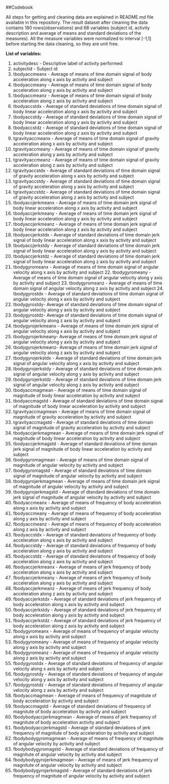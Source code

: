 ##Codebook

All steps for getting and cleaning data are explained in README.md file available in this repository.
The result dataset after cleaning the data contains 180 rows(observations) and 68 variables (subject id, activity description and average of means and standard deviations of the measures). All the measure variables were normalized to interval [-1,1] before starting the data cleaning, so they are unit free.

**List of variables:**

1. activitydesc - Descriptive label of activity performed  
2. subjectid - Subject id               
3. tbodyaccmeanx - Average of means of time domain signal of body acceleration along x axis by activity and subject   
4. tbodyaccmeany - Average of means of time domain signal of body acceleration along y axis by activity and subject
5. tbodyaccmeanz - Average of means of time domain signal of body acceleration along z axis by activity and subject
6. tbodyaccstdx - Average of standard deviations of time domain signal of body linear acceleration along x axis by activity and subject
7. tbodyaccstdy - Average of standard deviations of time domain signal of body linear acceleration along y axis by activity and subject
8. tbodyaccstdz - Average of standard deviations of time domain signal of body linear acceleration along z axis by activity and subject            
9. tgravityaccmeanx - Average of means of time domain signal of gravity acceleration along x axis by activity and subject 
10. tgravityaccmeany - Average of means of time domain signal of gravity acceleration along y axis by activity and subject        
11. tgravityaccmeanz - Average of means of time domain signal of gravity acceleration along z axis by activity and subject       
12. tgravityaccstdx - Average of standard deviations of time domain signal of gravity acceleration along x axis by activity and subject         
13. tgravityaccstdy - Average of standard deviations of time domain signal of gravity acceleration along y axis by activity and subject          
14. tgravityaccstdz - Average of standard deviations of time domain signal of gravity acceleration along z axis by activity and subject        
15. tbodyaccjerkmeanx - Average of means of time domain jerk signal of body linear acceleration along x axis by activity and subject     
16. tbodyaccjerkmeany - Average of means of time domain jerk signal of body linear acceleration along y axis by activity and subject       
17. tbodyaccjerkmeanz - Average of means of time domain jerk signal of body linear acceleration along z axis by activity and subject     
18. tbodyaccjerkstdx - Average of standard deviations of time domain jerk signal of body linear acceleration along x axis by activity and subject         
19. tbodyaccjerkstdy - Average of standard deviations of time domain jerk signal of body linear acceleration along y axis by activity and subject         
20. tbodyaccjerkstdz - Average of standard deviations of time domain jerk signal of body linear acceleration along z axis by activity and subject       
21. tbodygyromeanx - Average of means of time domain signal of angular velocity along x axis by activity and subject  22. tbodygyromeany - Average of means of time domain signal of angular velocity along y axis by activity and subject  23. tbodygyromeanz - Average of means of time domain signal of angular velocity along z axis by activity and subject  24. tbodygyrostdx - Average of standard deviations of time domain signal of angular velocity along x axis by activity and subject    
25. tbodygyrostdy- Average of standard deviations of time domain signal of angular velocity along y axis by activity and subject
26. tbodygyrostdz- Average of standard deviations of time domain signal of angular velocity along z axis by activity and subject
27. tbodygyrojerkmeanx - Average of means of time domain jerk signal of angular velocity along x axis by activity and subject
28. tbodygyrojerkmeany- Average of means of time domain jerk signal of angular velocity along y axis by activity and subject
29. tbodygyrojerkmeanz- Average of means of time domain jerk signal of angular velocity along z axis by activity and subject
30. tbodygyrojerkstdx - Average of standard deviations of time domain jerk signal of angular velocity along x axis by activity and subject
31. tbodygyrojerkstdy - Average of standard deviations of time domain jerk signal of angular velocity along y axis by activity and subject
32. tbodygyrojerkstdz - Average of standard deviations of time domain jerk signal of angular velocity along z axis by activity and subject
33. tbodyaccmagmean - Average of means of time domain signal of magnitude of body linear acceleration by activity and subject
34. tbodyaccmagstd - Average of standard deviations of time domain signal of magnitude of body linear acceleration by activity and subject
35. tgravityaccmagmean - Average of means of time domain signal of magnitude of gravity acceleration by activity and subject
36. tgravityaccmagstd - Average of standard deviations of time domain signal of magnitude of gravity acceleration by activity and subject
37. tbodyaccjerkmagmean - Average of means of time domain jerk signal of magnitude of body linear acceleration by activity and subject
38. tbodyaccjerkmagstd - Average of standard deviations of time domain jerk signal of magnitude of body linear acceleration by activity and subject      
39. tbodygyromagmean - Average of means of time domain signal of magnitude of angular velocity by activity and subject
40. tbodygyromagstd - Average of standard deviations of time domain signal of magnitude of angular velocity by activity and subject
41. tbodygyrojerkmagmean - Average of means of time domain jerk signal of magnitude of angular velocity by activity and subject
42. tbodygyrojerkmagstd - Average of dtandard deviations of time domain jerk signal of magnitude of angular velocity by activity and subject
43. fbodyaccmeanx - Average of means of frequency of body acceleration along x axis by activity and subject 
44. fbodyaccmeany - Average of means of frequency of body acceleration along y axis by activity and subject 
45. fbodyaccmeanz - Average of means of frequency of body acceleration along z axis by activity and subject 
46. fbodyaccstdx - Average of standard deviations of frequency of body acceleration along x axis by activity and subject 
47. fbodyaccstdy - Average of standard deviations of frequency of body acceleration along y axis by activity and subject 
48. fbodyaccstdz - Average of standard deviations of frequency of body acceleration along z axis by activity and subject 
49. fbodyaccjerkmeanx - Average of means of jerk frequency of body acceleration along x axis by activity and subject 
50. fbodyaccjerkmeany - Average of means of jerk frequency of body acceleration along y axis by activity and subject 
51. fbodyaccjerkmeanz - Average of means of jerk frequency of body acceleration along z axis by activity and subject 
52. fbodyaccjerkstdx - Average of standard deviations of jerk frequency of body acceleration along x axis by activity and subject
53. fbodyaccjerkstdy - Average of standard deviations of jerk frequency of body acceleration along y axis by activity and subject
54. fbodyaccjerkstdz - Average of standard deviations of jerk frequency of body acceleration along z axis by activity and subject
55. fbodygyromeanx - Average of means of frequency of angular velocity along x axis by activity and subject 
56. fbodygyromeany - Average of means of frequency of angular velocity along y axis by activity and subject
57. fbodygyromeanz - Average of means of frequency of angular velocity along z axis by activity and subject
58. fbodygyrostdx - Average of standard deviations of frequency of angular velocity along x axis by activity and subject
59. fbodygyrostdy - Average of standard deviations of frequency of angular velocity along y axis by activity and subject
60. fbodygyrostdz - Average of standard deviations of frequency of angular velocity along z axis by activity and subject
61. fbodyaccmagmean - Average of means of frequency of magnitute of body acceleration by activity and subject
62. fbodyaccmagstd - Average of standard deviations of frequency of magnitute of body acceleration by activity and subject
63. fbodybodyaccjerkmagmean - Average of means of jerk frequency of magnitute of body acceleration activity and subject
64. fbodybodyaccjerkmagstd - Average of standard deviations of jerk frequency of magnitute of body acceleration by activity and subject
65. fbodybodygyromagmean - Average of means of frequency of magnitute of angular velocity by activity and subject
66. fbodybodygyromagstd - Average of standard deviations of frequency of magnitute of angular velocity by activity and subject
67. fbodybodygyrojerkmagmean - Average of means of jerk frequency of magnitute of angular velocity by activity and subject
68. fbodybodygyrojerkmagstd - Average of standard deviations of jerk frequency of magnitute of angular velocity by activity and subject
